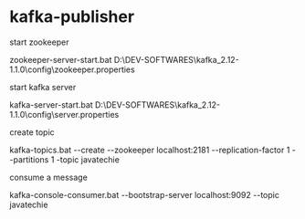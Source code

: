 # kafka-publisher

start zookeeper

zookeeper-server-start.bat D:\DEV-SOFTWARES\kafka_2.12-1.1.0\config\zookeeper.properties

start kafka server

kafka-server-start.bat D:\DEV-SOFTWARES\kafka_2.12-1.1.0\config\server.properties

create topic

kafka-topics.bat --create --zookeeper localhost:2181 --replication-factor 1 --partitions 1 -topic javatechie

consume a message

kafka-console-consumer.bat --bootstrap-server localhost:9092 --topic javatechie

